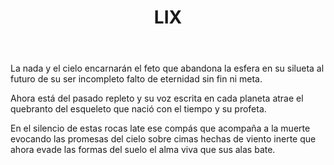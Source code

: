 ﻿---
title: LIX
categories:
- 111 sonetos
---

La nada y el cielo encarnarán el feto 
que abandona la esfera en su silueta 
al futuro de su ser incompleto 
falto de eternidad sin fin ni meta.
 
Ahora está del pasado repleto
y su voz escrita en cada planeta 
atrae el quebranto del esqueleto 
que nació con el tiempo y su profeta. 

En el silencio de estas rocas late 
ese compás que acompaña a la muerte 
evocando las promesas del cielo
sobre cimas hechas de viento inerte 
que ahora evade las formas del suelo 
el alma viva que sus alas bate.